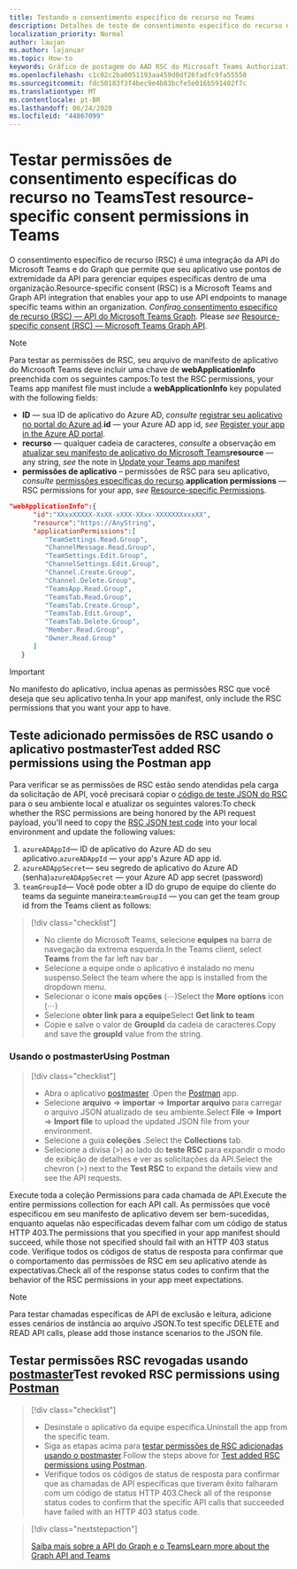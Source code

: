 ```yaml
---
title: Testando o consentimento específico do recurso no Teams
description: Detalhes de teste de consentimento específico do recurso no Teams usando o postmaster
localization_priority: Normal
author: laujan
ms.author: lajanuar
ms.topic: How-to
keywords: Gráfico de postagem do AAD RSC do Microsoft Teams Authorization SSO
ms.openlocfilehash: c1c02c2ba0051193aa459d0df26fadfc9fa55550
ms.sourcegitcommit: fdc50183f3f4bec9e4b83bcfe5e016b591402f7c
ms.translationtype: MT
ms.contentlocale: pt-BR
ms.lasthandoff: 06/24/2020
ms.locfileid: "44867099"
---
```

# <a name="test-resource-specific-consent-permissions--in-teams"></a><span data-ttu-id="4bff7-104">Testar permissões de consentimento específicas do recurso no Teams</span><span class="sxs-lookup"><span data-stu-id="4bff7-104">Test resource-specific consent permissions  in Teams</span></span>

<span data-ttu-id="4bff7-105">O consentimento específico de recurso (RSC) é uma integração da API do Microsoft Teams e do Graph que permite que seu aplicativo use pontos de extremidade da API para gerenciar equipes específicas dentro de uma organização.</span><span class="sxs-lookup"><span data-stu-id="4bff7-105">Resource-specific consent (RSC) is a Microsoft Teams and Graph API integration that enables your app to use API endpoints to manage specific teams within an organization.</span></span> <span data-ttu-id="4bff7-106">*Confira*[o consentimento específico de recurso (RSC) — API do Microsoft Teams Graph](resource-specific-consent.md).  </span><span class="sxs-lookup"><span data-stu-id="4bff7-106">Please *see*  [Resource-specific consent (RSC) — Microsoft Teams Graph API](resource-specific-consent.md).</span></span>

> [!NOTE]
><span data-ttu-id="4bff7-107">Para testar as permissões de RSC, seu arquivo de manifesto de aplicativo do Microsoft Teams deve incluir uma chave de **webApplicationInfo** preenchida com os seguintes campos:</span><span class="sxs-lookup"><span data-stu-id="4bff7-107">To test the RSC permissions, your Teams app manifest file must include a **webApplicationInfo** key populated with the following fields:</span></span>
>
> - <span data-ttu-id="4bff7-108">**ID** — sua ID de aplicativo do Azure AD, *consulte* [registrar seu aplicativo no portal do Azure ad](resource-specific-consent.md#register-your-app-with-microsoft-identity-platform-via-the-azure-ad-portal).</span><span class="sxs-lookup"><span data-stu-id="4bff7-108">**id**  — your Azure AD app id, *see* [Register your app in the Azure AD portal](resource-specific-consent.md#register-your-app-with-microsoft-identity-platform-via-the-azure-ad-portal).</span></span>
> - <span data-ttu-id="4bff7-109">**recurso** — qualquer cadeia de caracteres, *consulte* a observação em [atualizar seu manifesto de aplicativo do Microsoft Teams](resource-specific-consent.md#update-your-teams-app-manifest)</span><span class="sxs-lookup"><span data-stu-id="4bff7-109">**resource**  — any string, *see* the note in  [Update your Teams app manifest](resource-specific-consent.md#update-your-teams-app-manifest)</span></span>
> - <span data-ttu-id="4bff7-110">**permissões de aplicativo** – permissões de RSC para seu aplicativo, *consulte* [permissões específicas do recurso](resource-specific-consent.md#resource-specific-permissions).</span><span class="sxs-lookup"><span data-stu-id="4bff7-110">**application permissions** — RSC permissions for  your app, *see* [Resource-specific Permissions](resource-specific-consent.md#resource-specific-permissions).</span></span>

```json
"webApplicationInfo":{
      "id":"XXxxXXXXX-XxXX-xXXX-XXxx-XXXXXXXxxxXX",
      "resource":"https://AnyString",
      "applicationPermissions":[
         "TeamSettings.Read.Group",
         "ChannelMessage.Read.Group",
         "TeamSettings.Edit.Group",
         "ChannelSettings.Edit.Group",
         "Channel.Create.Group",
         "Channel.Delete.Group",
         "TeamsApp.Read.Group",
         "TeamsTab.Read.Group",
         "TeamsTab.Create.Group",
         "TeamsTab.Edit.Group",
         "TeamsTab.Delete.Group",
         "Member.Read.Group",
         "Owner.Read.Group"
      ]
   }
```

>[!IMPORTANT]
><span data-ttu-id="4bff7-111">No manifesto do aplicativo, inclua apenas as permissões RSC que você deseja que seu aplicativo tenha.</span><span class="sxs-lookup"><span data-stu-id="4bff7-111">In your app manifest, only include the RSC permissions that you want your app to have.</span></span>

## <a name="test-added-rsc-permissions-using-the-postman-app"></a><span data-ttu-id="4bff7-112">Teste adicionado permissões de RSC usando o aplicativo postmaster</span><span class="sxs-lookup"><span data-stu-id="4bff7-112">Test added RSC permissions using the Postman app</span></span>

<span data-ttu-id="4bff7-113">Para verificar se as permissões de RSC estão sendo atendidas pela carga da solicitação de API, você precisará copiar o [código de teste JSON do RSC](test-rsc-json-file.md) para o seu ambiente local e atualizar os seguintes valores:</span><span class="sxs-lookup"><span data-stu-id="4bff7-113">To check whether the RSC permissions are being honored by the API request payload, you'll need to copy the [RSC JSON test code](test-rsc-json-file.md) into your local environment and update the following values:</span></span>

1. <span data-ttu-id="4bff7-114">`azureADAppId`— ID de aplicativo do Azure AD do seu aplicativo.</span><span class="sxs-lookup"><span data-stu-id="4bff7-114">`azureADAppId`  — your app's Azure AD app id.</span></span>
1. <span data-ttu-id="4bff7-115">`azureADAppSecret`— seu segredo de aplicativo do Azure AD (senha)</span><span class="sxs-lookup"><span data-stu-id="4bff7-115">`azureADAppSecret`  — your Azure AD app secret (password)</span></span>
1. <span data-ttu-id="4bff7-116">`teamGroupId`— Você pode obter a ID do grupo de equipe do cliente do teams da seguinte maneira:</span><span class="sxs-lookup"><span data-stu-id="4bff7-116">`teamGroupId` — you can get the team group id from the Teams client as follows:</span></span>

> [!div class="checklist"]
>
> * <span data-ttu-id="4bff7-117">No cliente do Microsoft Teams, selecione **equipes** na barra de navegação da extrema esquerda.</span><span class="sxs-lookup"><span data-stu-id="4bff7-117">In the Teams client, select **Teams** from the far left nav bar .</span></span>
> * <span data-ttu-id="4bff7-118">Selecione a equipe onde o aplicativo é instalado no menu suspenso.</span><span class="sxs-lookup"><span data-stu-id="4bff7-118">Select the team where the app is installed from the dropdown menu.</span></span>
> * <span data-ttu-id="4bff7-119">Selecionar o ícone **mais opções** (&#8943;)</span><span class="sxs-lookup"><span data-stu-id="4bff7-119">Select the **More options** icon (&#8943;)</span></span>
> * <span data-ttu-id="4bff7-120">Selecione **obter link para a equipe**</span><span class="sxs-lookup"><span data-stu-id="4bff7-120">Select **Get link to team**</span></span> 
> * <span data-ttu-id="4bff7-121">Copie e salve o valor de **GroupId** da cadeia de caracteres.</span><span class="sxs-lookup"><span data-stu-id="4bff7-121">Copy and save the **groupId** value from the string.</span></span>

### <a name="using-postman"></a><span data-ttu-id="4bff7-122">Usando o postmaster</span><span class="sxs-lookup"><span data-stu-id="4bff7-122">Using Postman</span></span>

> [!div class="checklist"]
>
> * <span data-ttu-id="4bff7-123">Abra o aplicativo [postmaster](https://www.postman.com) .</span><span class="sxs-lookup"><span data-stu-id="4bff7-123">Open the [Postman](https://www.postman.com) app.</span></span>
> * <span data-ttu-id="4bff7-124">Selecione **arquivo**  =>  **importar**  =>  **Importar arquivo** para carregar o arquivo JSON atualizado de seu ambiente.</span><span class="sxs-lookup"><span data-stu-id="4bff7-124">Select **File** => **Import** => **Import file** to upload the updated JSON file from your environment.</span></span>  
> * <span data-ttu-id="4bff7-125">Selecione a guia **coleções** .</span><span class="sxs-lookup"><span data-stu-id="4bff7-125">Select the **Collections** tab.</span></span> 
> * <span data-ttu-id="4bff7-126">Selecione a divisa (>) ao lado do **teste RSC** para expandir o modo de exibição de detalhes e ver as solicitações da API.</span><span class="sxs-lookup"><span data-stu-id="4bff7-126">Select the chevron (>) next to the **Test RSC** to expand the details view and see the API requests.</span></span>

<span data-ttu-id="4bff7-127">Execute toda a coleção Permissions para cada chamada de API.</span><span class="sxs-lookup"><span data-stu-id="4bff7-127">Execute the entire permissions collection for each API call.</span></span> <span data-ttu-id="4bff7-128">As permissões que você especificou em seu manifesto de aplicativo devem ser bem-sucedidas, enquanto aquelas não especificadas devem falhar com um código de status HTTP 403.</span><span class="sxs-lookup"><span data-stu-id="4bff7-128">The permissions that you specified in your app manifest should succeed, while those not specified should fail with an HTTP 403 status code.</span></span> <span data-ttu-id="4bff7-129">Verifique todos os códigos de status de resposta para confirmar que o comportamento das permissões de RSC em seu aplicativo atende às expectativas.</span><span class="sxs-lookup"><span data-stu-id="4bff7-129">Check all of the response status codes to confirm that the behavior of the RSC permissions in your app meet expectations.</span></span>

>[!NOTE]
><span data-ttu-id="4bff7-130">Para testar chamadas específicas de API de exclusão e leitura, adicione esses cenários de instância ao arquivo JSON.</span><span class="sxs-lookup"><span data-stu-id="4bff7-130">To test specific DELETE and READ API calls, please add those instance scenarios to the JSON file.</span></span>

## <a name="test--revoked-rsc-permissions-using-postman"></a><span data-ttu-id="4bff7-131">Testar permissões RSC revogadas usando [postmaster](https://www.postman.com/)</span><span class="sxs-lookup"><span data-stu-id="4bff7-131">Test  revoked RSC permissions using [Postman](https://www.postman.com/)</span></span>

> [!div class="checklist"]
>
> * <span data-ttu-id="4bff7-132">Desinstale o aplicativo da equipe específica.</span><span class="sxs-lookup"><span data-stu-id="4bff7-132">Uninstall the app from the specific team.</span></span>
> * <span data-ttu-id="4bff7-133">Siga as etapas acima para [testar permissões de RSC adicionadas usando o postmaster](#test-added-rsc-permissions-using-the-postman-app).</span><span class="sxs-lookup"><span data-stu-id="4bff7-133">Follow the steps above for [Test added RSC permissions using Postman](#test-added-rsc-permissions-using-the-postman-app).</span></span>
> * <span data-ttu-id="4bff7-134">Verifique todos os códigos de status de resposta para confirmar que as chamadas de API específicas que tiveram êxito falharam com um código de status HTTP 403.</span><span class="sxs-lookup"><span data-stu-id="4bff7-134">Check all of the response status codes to confirm that the specific API calls that succeeded have failed with an HTTP 403 status code.</span></span>

> [!div class="nextstepaction"]
>
> [<span data-ttu-id="4bff7-135">Saiba mais sobre a API do Graph e o Teams</span><span class="sxs-lookup"><span data-stu-id="4bff7-135">Learn more about the Graph API and Teams</span></span>](/graph/api/resources/teams-api-overview?view=graph-rest-1.0)
